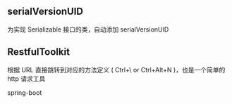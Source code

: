 ##  serialVersionUID

为实现 Serializable 接口的类，自动添加 serialVersionUID

## RestfulToolkit

根据 URL 直接跳转到对应的方法定义 ( Ctrl+\ or Ctrl+Alt+N )，也是一个简单的 http 请求工具

 spring-boot 

